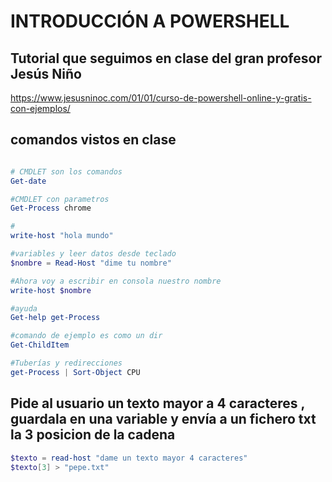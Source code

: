 # INTRODUCCIÓN A POWERSHELL

## Tutorial que seguimos en clase del gran profesor Jesús Niño
https://www.jesusninoc.com/01/01/curso-de-powershell-online-y-gratis-con-ejemplos/

## comandos vistos en clase

```powershell

# CMDLET son los comandos
Get-date 

#CMDLET con parametros
Get-Process chrome

#
write-host "hola mundo"

#variables y leer datos desde teclado
$nombre = Read-Host "dime tu nombre" 

#Ahora voy a escribir en consola nuestro nombre
write-host $nombre

#ayuda
Get-help get-Process

#comando de ejemplo es como un dir
Get-ChildItem

#Tuberías y redirecciones
get-Process | Sort-Object CPU
```

## Pide al usuario un texto mayor a 4 caracteres , guardala en una variable y envía a un fichero txt la 3 posicion de la cadena
```powershell
$texto = read-host "dame un texto mayor 4 caracteres"
$texto[3] > "pepe.txt"
```

